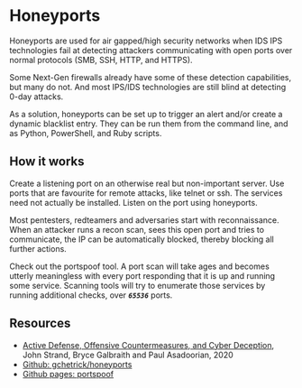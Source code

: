 # Honeyports

Honeyports are used for air gapped/high security networks when IDS IPS technologies fail at detecting attackers communicating with open ports over normal protocols (SMB, SSH, HTTP, and HTTPS). 

Some Next-Gen firewalls already have some of these detection capabilities, but many do not. And most IPS/IDS technologies are still blind at detecting 0-day attacks. 

As a solution, honeyports can be set up to trigger an alert and/or create a dynamic blacklist entry. They can be run them from the command line, and as Python, PowerShell, and Ruby scripts.

## How it works

Create a listening port on an otherwise real but non-important server. Use ports that are favourite for remote attacks, like telnet or ssh. The services need not actually be installed. Listen on the port using honeyports.

Most pentesters, redteamers and adversaries start with reconnaissance. When an attacker runs a recon scan, sees this open port and tries to communicate, the IP can be automatically blocked, thereby blocking all further actions.

Check out the portspoof tool. A port scan will take ages and becomes utterly meaningless with every port responding that it is up and running some service. Scanning tools will try to enumerate those services by running additional checks, over ***`65536`*** ports.

## Resources

* [Active Defense, Offensive Countermeasures, and Cyber Deception](https://www.blackhillsinfosec.com/wp-content/uploads/2020/04/Training_ActiveDefence_CyberDeception_April2020.pdf), John Strand, Bryce Galbraith and Paul Asadoorian, 2020
* [Github: gchetrick/honeyports](https://github.com/gchetrick/honeyports)
* [Github pages: portspoof](https://drk1wi.github.io/portspoof/)


